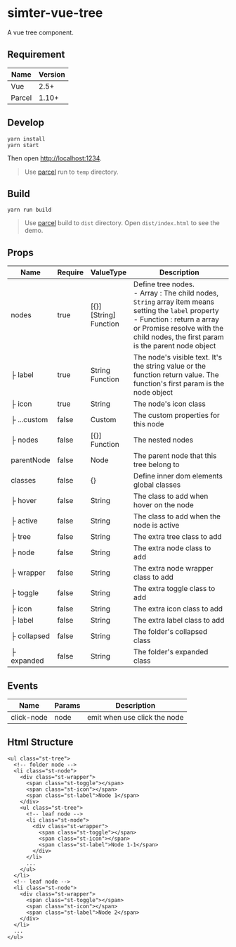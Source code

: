 # simter-vue-tree

A vue tree component.

## Requirement

| Name   | Version |
|--------|---------|
| Vue    | 2.5+    |
| Parcel | 1.10+   |

## Develop

```
yarn install
yarn start
```

Then open <http://localhost:1234>.

> Use [parcel] run to `temp` directory.

## Build

```
yarn run build
```

> Use [parcel] build to `dist` directory. Open `dist/index.html` to see the demo.

## Props

| Name        | Require | ValueType | Description
|-------------|---------|-----------|-------------
| nodes       | true    | \[{}\]<br>\[String\]<br>Function | Define tree nodes.<br>- Array : The child nodes, `String` array item means setting the `label` property<br>- Function : return a array or Promise resolve with the child nodes, the first param is the parent node object
| ├ label     | true    | String<br>Function | The node's visible text. It's the string value or the function return value. The function's first param is the node object
| ├ icon      | true    | String    | The node's icon class
| ├ ...custom | false   | Custom    | The custom properties for this node
| ├ nodes     | false   | \[{}\]<br>Function | The nested nodes
| parentNode  | false   | Node      | The parent node that this tree belong to
| classes     | false   | {}        | Define inner dom elements global classes
| ├ hover     | false   | String    | The class to add when hover on the node
| ├ active    | false   | String    | The class to add when the node is active
| ├ tree      | false   | String    | The extra tree class to add
| ├ node      | false   | String    | The extra node class to add
| ├ wrapper   | false   | String    | The extra node wrapper class to add
| ├ toggle    | false   | String    | The extra toggle class to add
| ├ icon      | false   | String    | The extra icon class to add
| ├ label     | false   | String    | The extra label class to add
| ├ collapsed | false   | String    | The folder's collapsed class
| ├ expanded  | false   | String    | The folder's expanded class

## Events

| Name        | Params  | Description
|-------------|---------|-------------
| click-node  | node    | emit when use click the node

## Html Structure

```
<ul class="st-tree">
  <!-- folder node -->
  <li class="st-node">
    <div class="st-wrapper">
      <span class="st-toggle"></span>
      <span class="st-icon"></span>
      <span class="st-label">Node 1</span>
    </div>
    <ul class="st-tree">
      <!-- leaf node -->
      <li class="st-node">
        <div class="st-wrapper">
          <span class="st-toggle"></span>
          <span class="st-icon"></span>
          <span class="st-label">Node 1-1</span>
        </div>
      </li>
      ...
    </ul>
  </li>
  <!-- leaf node -->
  <li class="st-node">
    <div class="st-wrapper">
      <span class="st-toggle"></span>
      <span class="st-icon"></span>
      <span class="st-label">Node 2</span>
    </div>
  </li>
  ...
</ul>
```


[parcel]: https://parceljs.org
[yarn]: https://yarnpkg.com
[Vue]: https://vuejs.org